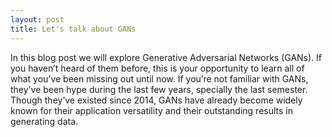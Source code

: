 ```yaml
---
layout: post
title: Let's talk about GANs
---
```


In this blog post we will explore Generative Adversarial Networks (GANs). If you haven’t heard of them before, this is your opportunity to learn all of what you’ve been missing out until now. If you’re not familiar with GANs, they’ve been hype during the last few years, specially the last semester. Though they’ve existed since 2014, GANs have already become widely known for their application versatility and their outstanding results in generating data.
